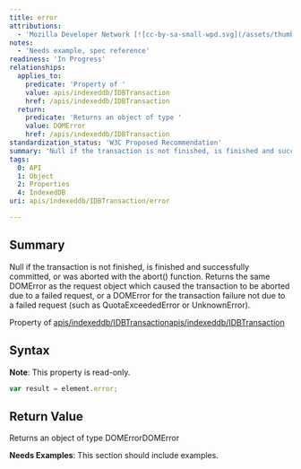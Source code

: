 ```yaml
---
title: error
attributions:
  - 'Mozilla Developer Network [![cc-by-sa-small-wpd.svg](/assets/thumb/8/8c/cc-by-sa-small-wpd.svg/120px-cc-by-sa-small-wpd.svg.png)](http://creativecommons.org/licenses/by-sa/3.0/us/): [Article](https://developer.mozilla.org/en-US/docs/IndexedDB/IDBTransaction)'
notes:
  - 'Needs example, spec reference'
readiness: 'In Progress'
relationships:
  applies_to:
    predicate: 'Property of '
    value: apis/indexeddb/IDBTransaction
    href: /apis/indexeddb/IDBTransaction
  return:
    predicate: 'Returns an object of type '
    value: DOMError
    href: /apis/indexeddb/IDBTransaction
standardization_status: 'W3C Proposed Recommendation'
summary: 'Null if the transaction is not finished, is finished and successfully committed, or was aborted with the abort() function. Returns the same DOMError as the request object which caused the transaction to be aborted due to a failed request, or a DOMError for the transaction failure not due to a failed request (such as QuotaExceededError or UnknownError).'
tags:
  0: API
  1: Object
  2: Properties
  4: IndexedDB
uri: apis/indexeddb/IDBTransaction/error

---
```

## Summary

Null if the transaction is not finished, is finished and successfully committed, or was aborted with the abort() function. Returns the same DOMError as the request object which caused the transaction to be aborted due to a failed request, or a DOMError for the transaction failure not due to a failed request (such as QuotaExceededError or UnknownError).

Property of [apis/indexeddb/IDBTransaction](/apis/indexeddb/IDBTransaction)[apis/indexeddb/IDBTransaction](/apis/indexeddb/IDBTransaction)

## Syntax

**Note**: This property is read-only.

``` js
var result = element.error;
```

## Return Value

Returns an object of type DOMErrorDOMError

**Needs Examples**: This section should include examples.

